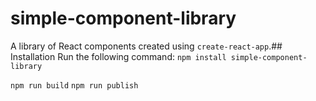 # simple-component-library
A library of React components created using `create-react-app`.## Installation
Run the following command:
`npm install simple-component-library`

`npm run build`
`npm run publish`